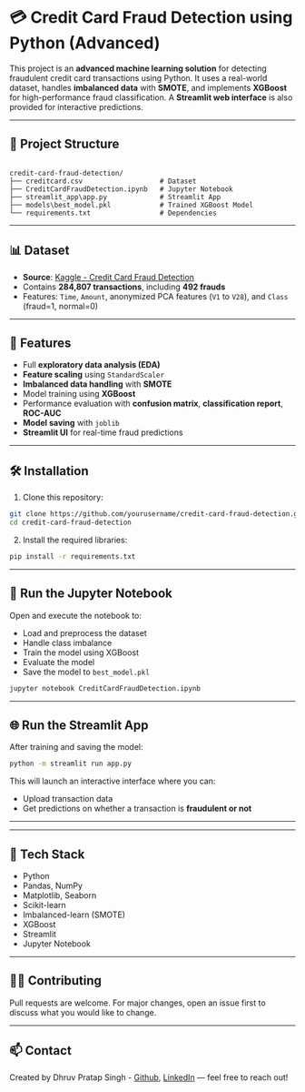 # 💳 Credit Card Fraud Detection using Python (Advanced)

This project is an **advanced machine learning solution** for detecting fraudulent credit card transactions using Python. It uses a real-world dataset, handles **imbalanced data** with **SMOTE**, and implements **XGBoost** for high-performance fraud classification. A **Streamlit web interface** is also provided for interactive predictions.

---

## 📂 Project Structure

```

credit-card-fraud-detection/
├── creditcard.csv                   # Dataset
├── CreditCardFraudDetection.ipynb   # Jupyter Notebook
├── streamlit_app\app.py             # Streamlit App
├── models\best_model.pkl            # Trained XGBoost Model
└── requirements.txt                 # Dependencies

````

---

## 📊 Dataset

- **Source**: [Kaggle - Credit Card Fraud Detection](https://www.kaggle.com/mlg-ulb/creditcardfraud)
- Contains **284,807 transactions**, including **492 frauds**
- Features: `Time`, `Amount`, anonymized PCA features (`V1` to `V28`), and `Class` (fraud=1, normal=0)

---

## 🚀 Features

- Full **exploratory data analysis (EDA)**
- **Feature scaling** using `StandardScaler`
- **Imbalanced data handling** with **SMOTE**
- Model training using **XGBoost**
- Performance evaluation with **confusion matrix**, **classification report**, **ROC-AUC**
- **Model saving** with `joblib`
- **Streamlit UI** for real-time fraud predictions

---

## 🛠 Installation

1. Clone this repository:
```bash
git clone https://github.com/yourusername/credit-card-fraud-detection.git
cd credit-card-fraud-detection
````

2. Install the required libraries:

```bash
pip install -r requirements.txt
```

---

## 🧪 Run the Jupyter Notebook

Open and execute the notebook to:

* Load and preprocess the dataset
* Handle class imbalance
* Train the model using XGBoost
* Evaluate the model
* Save the model to `best_model.pkl`

```bash
jupyter notebook CreditCardFraudDetection.ipynb
```

---

## 🌐 Run the Streamlit App

After training and saving the model:

```bash
python -m streamlit run app.py
```

This will launch an interactive interface where you can:

* Upload transaction data
* Get predictions on whether a transaction is **fraudulent or not**

---


---

## 🧠 Tech Stack

* Python
* Pandas, NumPy
* Matplotlib, Seaborn
* Scikit-learn
* Imbalanced-learn (SMOTE)
* XGBoost
* Streamlit
* Jupyter Notebook

---

## 🙋‍♂️ Contributing

Pull requests are welcome. For major changes, open an issue first to discuss what you would like to change.

---

## 📫 Contact

Created by Dhruv Pratap Singh - [Github](https://github.com/iamdpsingh), [LinkedIn](https://www.linkedin.com/in/dhruv-pratap-singh-088442253/)  — feel free to reach out!

```

